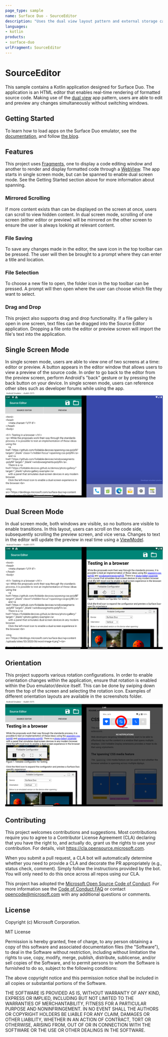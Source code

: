 ```yaml
---
page_type: sample
name: Surface Duo - SourceEditor
description: "Uses the dual view layout pattern and external storage capabilities to create a source-editing app for the Surface Duo."
languages:
- kotlin
products:
- surface-duo
urlFragment: SourceEditor
---
```


# SourceEditor

This sample contains a Kotlin application designed for Surface Duo. The application is an HTML editor that enables real-time rendering of formatted source code. Making use of the [dual view](https://docs.microsoft.com/dual-screen/introduction#dual-view) app pattern, users are able to edit and preview any changes simultaneously without switching windows.

## Getting Started

To learn how to load apps on the Surface Duo emulator, see the [documentation](https://docs.microsoft.com/dual-screen/android), and follow [the blog](https://devblogs.microsoft.com/surface-duo).

## Features

This project uses [Fragments](https://developer.android.com/guide/components/fragments), one to display a code editing window and another to render and display formatted code through a [WebView](https://developer.android.com/reference/android/webkit/WebView). The app starts in single screen mode, but can be spanned to enable dual screen mode. See the Getting Started section above for more information about spanning.

### Mirrored Scrolling

If more content exists than can be displayed on the screen at once, users can scroll to view hidden content. In dual screen mode, scrolling of one screen (either editor or preview) will be mirrored on the other screen to ensure the user is always looking at relevant content.

### File Saving

To save any changes made in the editor, the save icon in the top toolbar can be pressed. The user will then be brought to a prompt where they can enter a title and location.

### File Selection

To choose a new file to open, the folder icon in the top toolbar can be pressed. A prompt will then open where the user can choose which file they want to select.

### Drag and Drop

This project also supports drag and drop functionality. If a file gallery is open in one screen, text files can be dragged into the Source Editor application. Dropping a file onto the editor or preview screen will import the file's text into the application.

## Single Screen Mode

In single screen mode, users are able to view one of two screens at a time: editor or preview. A button appears in the editor window that allows users to view a preview of the source code. In order to go back to the editor from the preview screen, perform Android's "back" gesture or by pressing the back button on your device. In single screen mode, users can reference other sites such as developer forums while using the app.
![Single screen code editor](screenshots/single_editor.PNG)

## Dual Screen Mode

In dual screen mode, both windows are visible, so no buttons are visible to enable transitions. In this layout, users can scroll on the code side, subsequently scrolling the preview screen, and vice versa. Changes to text in the editor will update the preview in real time using a [ViewModel](https://developer.android.com/topic/libraries/architecture/viewmodel).
![Dual screen app view](screenshots/dual_view_horizontal.PNG)

## Orientation

This project supports various rotation configurations. In order to enable orientation changes within the application, ensure that rotation is enabled within the Duo emulator/device itself. This can be done by swiping down from the top of the screen and selecting the rotation icon. Examples of different orientation layouts are available in the screenshots folder.
![Enabling rotation](screenshots/duo_enable_rotation.PNG)

## Contributing

This project welcomes contributions and suggestions.  Most contributions require you to agree to a
Contributor License Agreement (CLA) declaring that you have the right to, and actually do, grant us
the rights to use your contribution. For details, visit https://cla.opensource.microsoft.com.

When you submit a pull request, a CLA bot will automatically determine whether you need to provide
a CLA and decorate the PR appropriately (e.g., status check, comment). Simply follow the instructions
provided by the bot. You will only need to do this once across all repos using our CLA.

This project has adopted the [Microsoft Open Source Code of Conduct](https://opensource.microsoft.com/codeofconduct/).
For more information see the [Code of Conduct FAQ](https://opensource.microsoft.com/codeofconduct/faq/) or
contact [opencode@microsoft.com](mailto:opencode@microsoft.com) with any additional questions or comments.

## License

Copyright (c) Microsoft Corporation.

MIT License

Permission is hereby granted, free of charge, to any person obtaining a copy of this software and associated documentation files (the "Software"), to deal in the Software without restriction, including without limitation the rights to use, copy, modify, merge, publish, distribute, sublicense, and/or sell copies of the Software, and to permit persons to whom the Software is furnished to do so, subject to the following conditions:

The above copyright notice and this permission notice shall be included in all copies or substantial portions of the Software.

THE SOFTWARE IS PROVIDED AS IS, WITHOUT WARRANTY OF ANY KIND, EXPRESS OR IMPLIED, INCLUDING BUT NOT LIMITED TO THE WARRANTIES OF MERCHANTABILITY, FITNESS FOR A PARTICULAR PURPOSE AND NONINFRINGEMENT. IN NO EVENT SHALL THE AUTHORS OR COPYRIGHT HOLDERS BE LIABLE FOR ANY CLAIM, DAMAGES OR OTHER LIABILITY, WHETHER IN AN ACTION OF CONTRACT, TORT OR OTHERWISE, ARISING FROM, OUT OF OR IN CONNECTION WITH THE SOFTWARE OR THE USE OR OTHER DEALINGS IN THE SOFTWARE.
